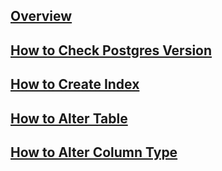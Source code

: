 ---
---

## [Overview](/reference/postgres/how-to/overview)

## [How to Check Postgres Version](/reference/postgres/how-to/how-to-check-postgres-version)

## [How to Create Index](/reference/postgres/how-to/how-to-create-index-postgres)

## [How to Alter Table](/reference/postgres/how-to/how-to-alter-table-postgres)

## [How to Alter Column Type](/reference/postgres/how-to/how-to-alter-column-type-postgres)
